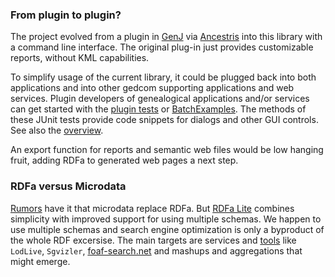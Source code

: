 ### From plugin to plugin?

The project evolved from a plugin 
in [GenJ]('http://genj.sourceforge.net/)
via [Ancestris](http://www.ancestris.org/)
into this library with a command line interface.
The original plug-in just provides customizable reports, without KML capabilities.

To simplify usage of the current library,
it could be plugged back into both applications and into other gedcom supporting applications and web services.
Plugin developers of genealogical applications and/or services can get started with the
[plugin tests](https://github.com/jo-pol/gedcom2sem/tree/master/src/test/java/plugin)
or [BatchExamples](https://github.com/jo-pol/gedcom2sem/tree/master/src/test/java/gedcom2sem.BatchExamples).
The methods of these JUnit tests provide code snippets for dialogs and other GUI controls.
See also the [overview](overview).

An export function for reports and semantic web files would be low hanging fruit,
adding RDFa to generated web pages a next step.

### RDFa versus Microdata
[Rumors](http://stackoverflow.com/questions/2986918/microformats-rdf-or-microdata)
have it that microdata replace RDFa. 
But [RDFa Lite](http://www.w3.org/TR/2012/REC-rdfa-lite-20120607/)
combines simplicity with improved support for using multiple schemas. 
We happen to use multiple schemas and search engine optimization is only a byproduct of the whole RDF excersise. The main targets are services and [tools](http://wiki.dbpedia.org/Applications)
like <code>LodLive</code>, <code>Sgvizler</code>, [foaf-search.net](http://www.foaf-search.net/)
and mashups and aggregations that might emerge.